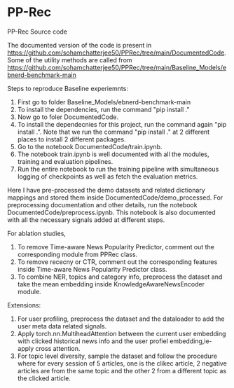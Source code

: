 # PP-Rec

PP-Rec Source code

The documented version of the code is present in https://github.com/sohamchatterjee50/PPRec/tree/main/DocumentedCode. Some of the utility methods are called from https://github.com/sohamchatterjee50/PPRec/tree/main/Baseline_Models/ebnerd-benchmark-main

Steps to reproduce Baseline experiemnts:
1. First go to folder Baseline_Models/ebnerd-benchmark-main
2. To install the dependencies, run the command "pip install ."
3. Now go to foler DocumentedCode.
4. To install the dependecnies for this project, run the command again "pip install .". Note that we run the command "pip install ." at 2 different places to install 2 different packages.
5. Go to the notebook DocumentedCode/train.ipynb.
6. The notebook train.ipynb is well documented with all the modules, training and evaluation pipelines.
7. Run the entire notebook to run the training pipeline with simultaneous logging of checkpoints as well as fetch the evaluation metrics.


Here I have pre-processed the demo datasets and related dictionary mappings and stored them inside DocumentedCode/demo_processed.
For preprocessing documentation and other details, run the notebook DocumentedCode/preprocess.ipynb. This notebook is also documented with all the necessary signals added at different steps.

For ablation studies,
1. To remove Time-aware News Popularity Predictor, comment out the corresponding module from PPRec class.
2. To remove rececny or CTR, comment out the corresponding features inside Time-aware News Popularity Predictor class.
3. To combine NER, topics and category info, preprocess the dataset and take the mean embedding inside KnowledgeAwareNewsEncoder module.

Extensions:
1. For user profiling, preprocess the dataset and the dataloader to add the user meta data related signals.
2. Apply  torch.nn.MultiheadAttention between the current user embedding with clicked historical news info and the user profiel embedding,ie- apply cross attention.
3. For topic level diversity, sample the dataset and follow the procedure where for every session of 5 articles, one is the clikec article, 2 negative articles are from the same topic and the other 2 from a different topic as the clicked article.


